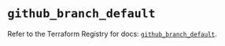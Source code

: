 # `github_branch_default`

Refer to the Terraform Registry for docs: [`github_branch_default`](https://registry.terraform.io/providers/integrations/github/6.0.1/docs/resources/branch_default).

